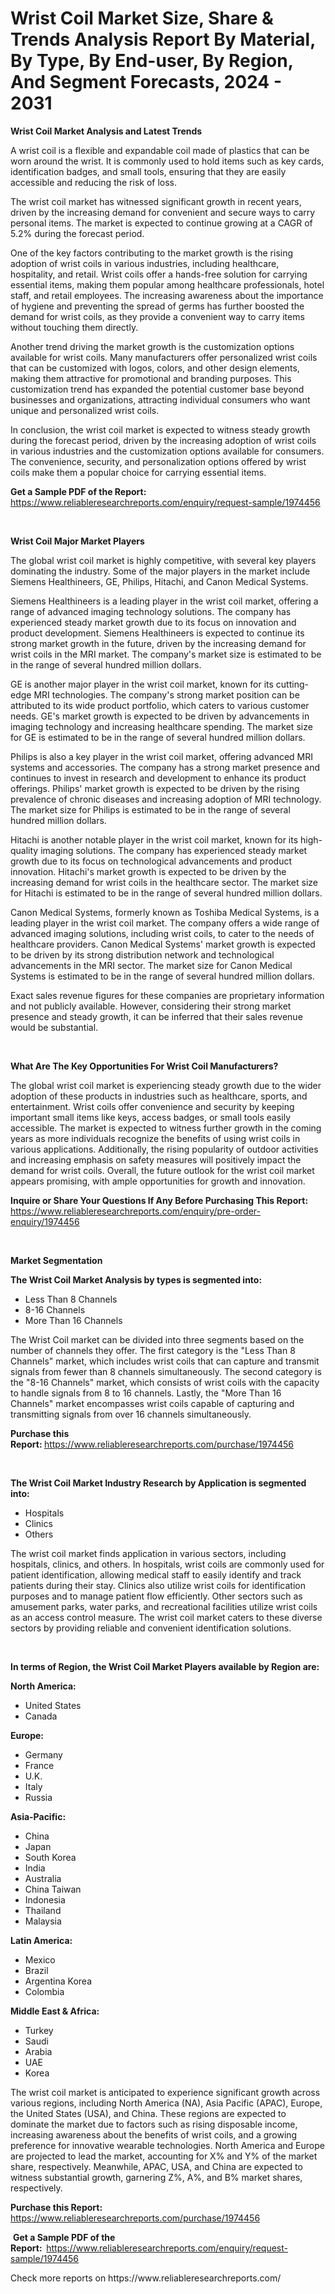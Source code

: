 <p><h1>Wrist Coil Market Size, Share & Trends Analysis Report By Material, By Type, By End-user, By Region, And Segment Forecasts, 2024 - 2031</h1></p><p><strong>Wrist Coil Market Analysis and Latest Trends</strong></p>
<p><p>A wrist coil is a flexible and expandable coil made of plastics that can be worn around the wrist. It is commonly used to hold items such as key cards, identification badges, and small tools, ensuring that they are easily accessible and reducing the risk of loss.</p><p>The wrist coil market has witnessed significant growth in recent years, driven by the increasing demand for convenient and secure ways to carry personal items. The market is expected to continue growing at a CAGR of 5.2% during the forecast period.</p><p>One of the key factors contributing to the market growth is the rising adoption of wrist coils in various industries, including healthcare, hospitality, and retail. Wrist coils offer a hands-free solution for carrying essential items, making them popular among healthcare professionals, hotel staff, and retail employees. The increasing awareness about the importance of hygiene and preventing the spread of germs has further boosted the demand for wrist coils, as they provide a convenient way to carry items without touching them directly.</p><p>Another trend driving the market growth is the customization options available for wrist coils. Many manufacturers offer personalized wrist coils that can be customized with logos, colors, and other design elements, making them attractive for promotional and branding purposes. This customization trend has expanded the potential customer base beyond businesses and organizations, attracting individual consumers who want unique and personalized wrist coils.</p><p>In conclusion, the wrist coil market is expected to witness steady growth during the forecast period, driven by the increasing adoption of wrist coils in various industries and the customization options available for consumers. The convenience, security, and personalization options offered by wrist coils make them a popular choice for carrying essential items.</p></p>
<p><strong>Get a Sample PDF of the Report:&nbsp;</strong> <a href="https://www.reliableresearchreports.com/enquiry/request-sample/1974456">https://www.reliableresearchreports.com/enquiry/request-sample/1974456</a></p>
<p>&nbsp;</p>
<p><strong>Wrist Coil Major Market Players</strong></p>
<p><p>The global wrist coil market is highly competitive, with several key players dominating the industry. Some of the major players in the market include Siemens Healthineers, GE, Philips, Hitachi, and Canon Medical Systems.</p><p>Siemens Healthineers is a leading player in the wrist coil market, offering a range of advanced imaging technology solutions. The company has experienced steady market growth due to its focus on innovation and product development. Siemens Healthineers is expected to continue its strong market growth in the future, driven by the increasing demand for wrist coils in the MRI market. The company's market size is estimated to be in the range of several hundred million dollars.</p><p>GE is another major player in the wrist coil market, known for its cutting-edge MRI technologies. The company's strong market position can be attributed to its wide product portfolio, which caters to various customer needs. GE's market growth is expected to be driven by advancements in imaging technology and increasing healthcare spending. The market size for GE is estimated to be in the range of several hundred million dollars.</p><p>Philips is also a key player in the wrist coil market, offering advanced MRI systems and accessories. The company has a strong market presence and continues to invest in research and development to enhance its product offerings. Philips' market growth is expected to be driven by the rising prevalence of chronic diseases and increasing adoption of MRI technology. The market size for Philips is estimated to be in the range of several hundred million dollars.</p><p>Hitachi is another notable player in the wrist coil market, known for its high-quality imaging solutions. The company has experienced steady market growth due to its focus on technological advancements and product innovation. Hitachi's market growth is expected to be driven by the increasing demand for wrist coils in the healthcare sector. The market size for Hitachi is estimated to be in the range of several hundred million dollars.</p><p>Canon Medical Systems, formerly known as Toshiba Medical Systems, is a leading player in the wrist coil market. The company offers a wide range of advanced imaging solutions, including wrist coils, to cater to the needs of healthcare providers. Canon Medical Systems' market growth is expected to be driven by its strong distribution network and technological advancements in the MRI sector. The market size for Canon Medical Systems is estimated to be in the range of several hundred million dollars.</p><p>Exact sales revenue figures for these companies are proprietary information and not publicly available. However, considering their strong market presence and steady growth, it can be inferred that their sales revenue would be substantial.</p></p>
<p>&nbsp;</p>
<p><strong>What Are The Key Opportunities For Wrist Coil Manufacturers?</strong></p>
<p><p>The global wrist coil market is experiencing steady growth due to the wider adoption of these products in industries such as healthcare, sports, and entertainment. Wrist coils offer convenience and security by keeping important small items like keys, access badges, or small tools easily accessible. The market is expected to witness further growth in the coming years as more individuals recognize the benefits of using wrist coils in various applications. Additionally, the rising popularity of outdoor activities and increasing emphasis on safety measures will positively impact the demand for wrist coils. Overall, the future outlook for the wrist coil market appears promising, with ample opportunities for growth and innovation.</p></p>
<p><strong>Inquire or Share Your Questions If Any Before Purchasing This Report:</strong> <a href="https://www.reliableresearchreports.com/enquiry/pre-order-enquiry/1974456">https://www.reliableresearchreports.com/enquiry/pre-order-enquiry/1974456</a></p>
<p>&nbsp;</p>
<p><strong>Market Segmentation</strong></p>
<p><strong>The Wrist Coil Market Analysis by types is segmented into:</strong></p>
<p><ul><li>Less Than 8 Channels</li><li>8-16 Channels</li><li>More Than 16 Channels</li></ul></p>
<p><p>The Wrist Coil market can be divided into three segments based on the number of channels they offer. The first category is the "Less Than 8 Channels" market, which includes wrist coils that can capture and transmit signals from fewer than 8 channels simultaneously. The second category is the "8-16 Channels" market, which consists of wrist coils with the capacity to handle signals from 8 to 16 channels. Lastly, the "More Than 16 Channels" market encompasses wrist coils capable of capturing and transmitting signals from over 16 channels simultaneously.</p></p>
<p><strong>Purchase this Report:&nbsp;</strong><a href="https://www.reliableresearchreports.com/purchase/1974456">https://www.reliableresearchreports.com/purchase/1974456</a></p>
<p>&nbsp;</p>
<p><strong>The Wrist Coil Market Industry Research by Application is segmented into:</strong></p>
<p><ul><li>Hospitals</li><li>Clinics</li><li>Others</li></ul></p>
<p><p>The wrist coil market finds application in various sectors, including hospitals, clinics, and others. In hospitals, wrist coils are commonly used for patient identification, allowing medical staff to easily identify and track patients during their stay. Clinics also utilize wrist coils for identification purposes and to manage patient flow efficiently. Other sectors such as amusement parks, water parks, and recreational facilities utilize wrist coils as an access control measure. The wrist coil market caters to these diverse sectors by providing reliable and convenient identification solutions.</p></p>
<p>&nbsp;</p>
<p><strong>In terms of Region, the Wrist Coil Market Players available by Region are:</strong></p>
<p>
    <p> <strong> North America: </strong>
        <ul>
            <li>United States</li>
            <li>Canada</li>
        </ul>
        </p> 
    <p> <strong> Europe: </strong>
        <ul>
            <li>Germany</li>
            <li>France</li>
            <li>U.K.</li>
            <li>Italy</li>
            <li>Russia</li>
        </ul>
        </p> 
    <p> <strong> Asia-Pacific: </strong>
        <ul>
            <li>China</li>
            <li>Japan</li>
            <li>South Korea</li>
            <li>India</li>
            <li>Australia</li>
            <li>China Taiwan</li>
            <li>Indonesia</li>
            <li>Thailand</li>
            <li>Malaysia</li>
        </ul>
        </p> 
    <p> <strong> Latin America: </strong>
        <ul>
            <li>Mexico</li>
            <li>Brazil</li>
            <li>Argentina Korea</li>
            <li>Colombia</li>
        </ul>
        </p> 
    <p> <strong> Middle East & Africa: </strong>
        <ul>
            <li>Turkey</li>
            <li>Saudi</li>
            <li>Arabia</li>
            <li>UAE</li>
            <li>Korea</li>
        </ul>
    </p>
    </p>
<p><p>The wrist coil market is anticipated to experience significant growth across various regions, including North America (NA), Asia Pacific (APAC), Europe, the United States (USA), and China. These regions are expected to dominate the market due to factors such as rising disposable income, increasing awareness about the benefits of wrist coils, and a growing preference for innovative wearable technologies. North America and Europe are projected to lead the market, accounting for X% and Y% of the market share, respectively. Meanwhile, APAC, USA, and China are expected to witness substantial growth, garnering Z%, A%, and B% market shares, respectively.</p></p>
<p><strong>Purchase this Report: </strong><a href="https://www.reliableresearchreports.com/purchase/1974456">https://www.reliableresearchreports.com/purchase/1974456</a></p>
<p>&nbsp;<strong>Get a Sample PDF of the Report:&nbsp;&nbsp;</strong><a href="https://www.reliableresearchreports.com/enquiry/request-sample/1974456">https://www.reliableresearchreports.com/enquiry/request-sample/1974456</a></p>
<p><strong></strong></p>
<p>Check more reports on https://www.reliableresearchreports.com/</p>